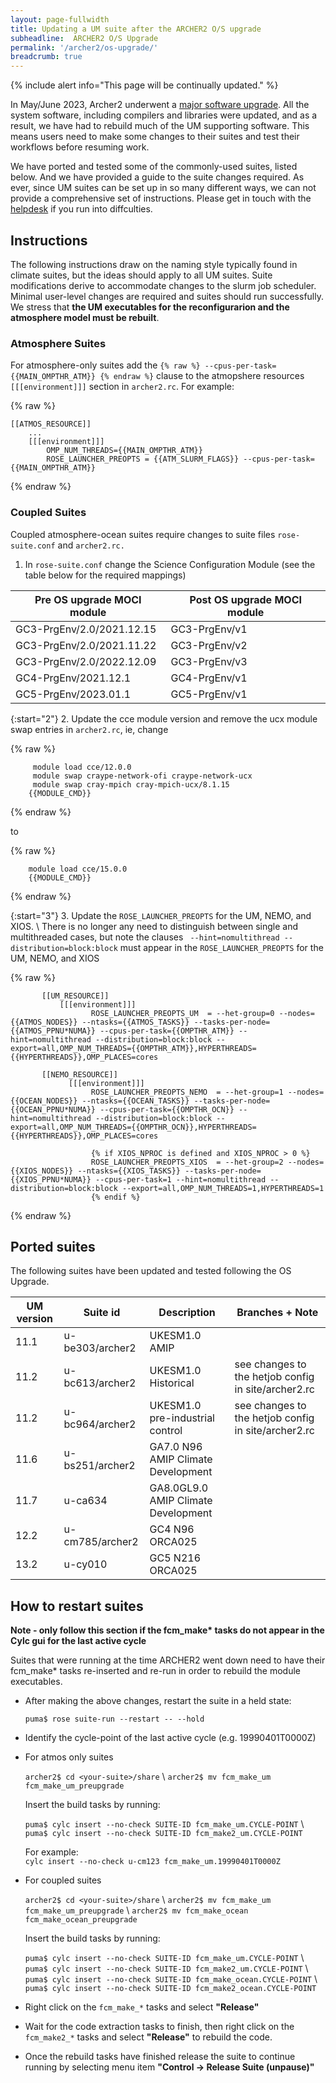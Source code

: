 ```yaml
---
layout: page-fullwidth
title: Updating a UM suite after the ARCHER2 O/S upgrade
subheadline:  ARCHER2 O/S Upgrade 
permalink: '/archer2/os-upgrade/'
breadcrumb: true
---
```




{% include alert info="This page will be continually updated." %}

In May/June 2023, Archer2 underwent a [major software upgrade](https://docs.archer2.ac.uk/faq/upgrade-2023/). All the system software, including compilers and libraries were updated, and as a result, we have had to rebuild much of the UM supporting software. This means users need to make some changes to their suites and test their workflows before resuming work. 

We have ported and tested some of the commonly-used suites, listed below. And we have provided a guide to the suite changes required. As ever, since UM suites can be set up in so many different ways, we can not provide a comprehensive set of instructions. Please get in touch with the [helpdesk](https://cms-helpdesk.ncas.ac.uk/) if you run into diffculties. 

## Instructions 

The following instructions draw on the naming style typically found in climate suites, but the ideas should apply to all UM suites. Suite modifications derive to accommodate changes to the slurm job scheduler. Minimal user-level changes are required and suites should run successfully. We stress that **the UM executables for the reconfigurarion and the atmosphere model must be rebuilt**.


### Atmosphere Suites
For atmosphere-only suites add the ```{% raw %} --cpus-per-task={{MAIN_OMPTHR_ATM}} {% endraw %}``` clause to the atmopshere resources ```[[[environment]]]``` section in ```archer2.rc```. For example:

{% raw %}
~~~
[[ATMOS_RESOURCE]]
    ...
    [[[environment]]]
        OMP_NUM_THREADS={{MAIN_OMPTHR_ATM}}
        ROSE_LAUNCHER_PREOPTS = {{ATM_SLURM_FLAGS}} --cpus-per-task={{MAIN_OMPTHR_ATM}}
~~~
{% endraw %}

### Coupled Suites
Coupled atmosphere-ocean suites require changes to suite files ```rose-suite.conf``` and ```archer2.rc.```
1. In ```rose-suite.conf``` change the Science Configuration Module (see the table below for the required mappings)

  | Pre OS upgrade MOCI module | Post OS upgrade MOCI module |
  | --- | ---|
  | GC3-PrgEnv/2.0/2021.12.15 |  GC3-PrgEnv/v1 |
  | GC3-PrgEnv/2.0/2021.11.22 |  GC3-PrgEnv/v2 |
  | GC3-PrgEnv/2.0/2022.12.09 |  GC3-PrgEnv/v3 |
  | GC4-PrgEnv/2021.12.1      |  GC4-PrgEnv/v1 |
  | GC5-PrgEnv/2023.01.1      |  GC5-PrgEnv/v1 |

{:start="2"}
2. Update the cce module version and remove the ucx module swap entries in ```archer2.rc```, ie, change

{% raw %}
~~~
     module load cce/12.0.0
     module swap craype-network-ofi craype-network-ucx
     module swap cray-mpich cray-mpich-ucx/8.1.15
    {{MODULE_CMD}}
~~~
{% endraw %}

to

{% raw %}
~~~
    module load cce/15.0.0
    {{MODULE_CMD}}
~~~
{% endraw %}

{:start="3"}
3. Update the ```ROSE_LAUNCHER_PREOPTS``` for the UM, NEMO, and XIOS. \\
  There is no longer any need to distinguish between single and multithreaded cases, but note the clauses ``` --hint=nomultithread --distribution=block:block``` must appear in the ```ROSE_LAUNCHER_PREOPTS``` for the UM, NEMO, and XIOS

{% raw %}
~~~
       [[UM_RESOURCE]]
           [[[environment]]]
                  ROSE_LAUNCHER_PREOPTS_UM  = --het-group=0 --nodes={{ATMOS_NODES}} --ntasks={{ATMOS_TASKS}} --tasks-per-node={{ATMOS_PPNU*NUMA}} --cpus-per-task={{OMPTHR_ATM}} --hint=nomultithread --distribution=block:block --export=all,OMP_NUM_THREADS={{OMPTHR_ATM}},HYPERTHREADS={{HYPERTHREADS}},OMP_PLACES=cores
    
       [[NEMO_RESOURCE]]
             [[[environment]]]
                  ROSE_LAUNCHER_PREOPTS_NEMO  = --het-group=1 --nodes={{OCEAN_NODES}} --ntasks={{OCEAN_TASKS}} --tasks-per-node={{OCEAN_PPNU*NUMA}} --cpus-per-task={{OMPTHR_OCN}} --hint=nomultithread --distribution=block:block --export=all,OMP_NUM_THREADS={{OMPTHR_OCN}},HYPERTHREADS={{HYPERTHREADS}},OMP_PLACES=cores
    
                  {% if XIOS_NPROC is defined and XIOS_NPROC > 0 %}
                  ROSE_LAUNCHER_PREOPTS_XIOS  = --het-group=2 --nodes={{XIOS_NODES}} --ntasks={{XIOS_TASKS}} --tasks-per-node={{XIOS_PPNU*NUMA}} --cpus-per-task=1 --hint=nomultithread --distribution=block:block --export=all,OMP_NUM_THREADS=1,HYPERTHREADS=1
                  {% endif %}
~~~
{% endraw %}

## Ported suites 

The following suites have been updated and tested following the OS Upgrade.

| UM version | Suite id | Description | Branches + Note |
| --- | --- | --- | --- |
| 11.1 | u-be303/archer2 | UKESM1.0 AMIP | |
| 11.2 | u-bc613/archer2 | UKESM1.0 Historical | see changes to the hetjob config in site/archer2.rc |
| 11.2 | u-bc964/archer2 | UKESM1.0 pre-industrial control | see changes to the hetjob config in site/archer2.rc |
| 11.6 | u-bs251/archer2 | GA7.0 N96 AMIP Climate Development | |
| 11.7 | u-ca634 | GA8.0GL9.0 AMIP Climate Development| |
| 12.2 | u-cm785/archer2 | GC4 N96 ORCA025| |
| 13.2 | u-cy010 | GC5 N216 ORCA025 | |

## How to restart suites

**Note - only follow this section if the fcm_make\* tasks do not appear in the Cylc gui for the last active cycle**

Suites that were running at the time ARCHER2 went down need to have their fcm_make* tasks re-inserted and re-run in order to rebuild the module executables.

* After making the above changes, restart the suite in a held state:
  
  ```puma$ rose suite-run --restart -- --hold```
  
* Identify the cycle-point of the last active cycle (e.g. 19990401T0000Z)

* For atmos only suites
  
  ```archer2$ cd <your-suite>/share``` \\
  ```archer2$ mv fcm_make_um fcm_make_um_preupgrade```

  Insert the build tasks by running:
    
  ```puma$ cylc insert --no-check SUITE-ID fcm_make_um.CYCLE-POINT``` \\
  ```puma$ cylc insert --no-check SUITE-ID fcm_make2_um.CYCLE-POINT```

  For example:  
  ```cylc insert --no-check u-cm123 fcm_make_um.19990401T0000Z```

* For coupled suites
  
  ```archer2$ cd <your-suite>/share``` \\
  ```archer2$ mv fcm_make_um fcm_make_um_preupgrade``` \\
  ```archer2$ mv fcm_make_ocean fcm_make_ocean_preupgrade```

  Insert the build tasks by running:
  
  ```puma$ cylc insert --no-check SUITE-ID fcm_make_um.CYCLE-POINT``` \\
  ```puma$ cylc insert --no-check SUITE-ID fcm_make2_um.CYCLE-POINT``` \\
  ```puma$ cylc insert --no-check SUITE-ID fcm_make_ocean.CYCLE-POINT``` \\
  ```puma$ cylc insert --no-check SUITE-ID fcm_make2_ocean.CYCLE-POINT```

* Right click on the ```fcm_make_*``` tasks and select **"Release"**

* Wait for the code extraction tasks to finish, then right click on the ```fcm_make2_*``` tasks and select **"Release"** to rebuild the code.

* Once the rebuild tasks have finished release the suite to continue running by selecting menu item **"Control -> Release Suite (unpause)"**
